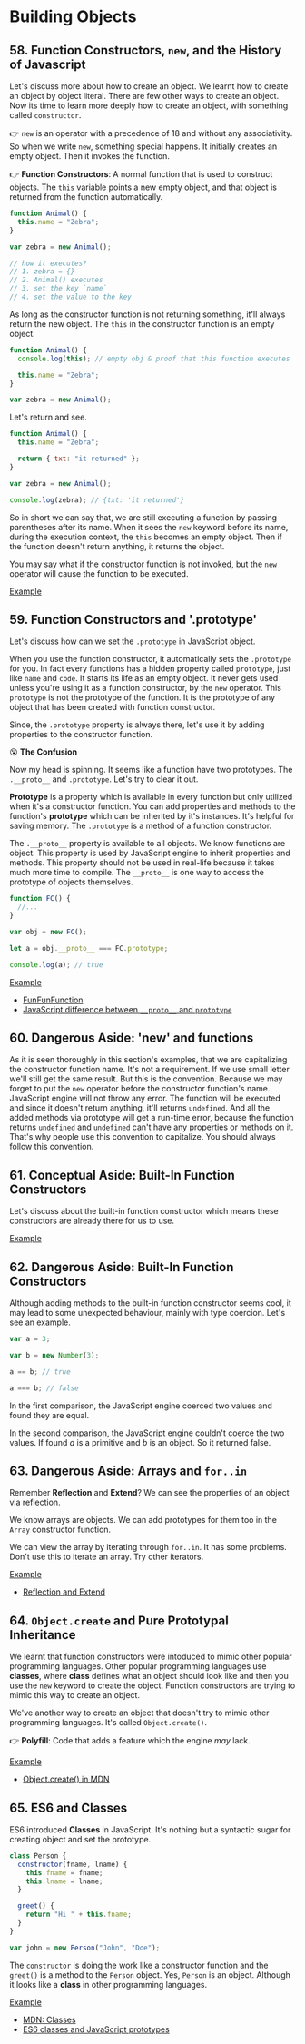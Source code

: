 # Building Objects

## 58. Function Constructors, `new`, and the History of Javascript

Let's discuss more about how to create an object. We learnt how to create an object by object literal. There are few other ways to create an object. Now its time to learn more deeply how to create an object, with something called `constructor`.

👉 `new` is an operator with a precedence of 18 and without any associativity. So when we write `new`, something special happens. It initially creates an empty object. Then it invokes the function.

👉 **Function Constructors**: A normal function that is used to construct objects. The `this` variable points a new empty object, and that object is returned from the function automatically.

```js
function Animal() {
  this.name = "Zebra";
}

var zebra = new Animal();

// how it executes?
// 1. zebra = {}
// 2. Animal() executes
// 3. set the key `name`
// 4. set the value to the key
```

As long as the constructor function is not returning something, it'll always return the new object. The `this` in the constructor function is an empty object.

```js
function Animal() {
  console.log(this); // empty obj & proof that this function executes

  this.name = "Zebra";
}

var zebra = new Animal();
```

Let's return and see.

```js
function Animal() {
  this.name = "Zebra";

  return { txt: "it returned" };
}

var zebra = new Animal();

console.log(zebra); // {txt: 'it returned'}
```

So in short we can say that, we are still executing a function by passing parentheses after its name. When it sees the `new` keyword before its name, during the execution context, the `this` becomes an empty object. Then if the function doesn't return anything, it returns the object.

You may say what if the constructor function is not invoked, but the `new` operator will cause the function to be executed.

[Example](./58.js)

## 59. Function Constructors and '.prototype'

Let's discuss how can we set the `.prototype` in JavaScript object.

When you use the function constructor, it automatically sets the `.prototype` for you. In fact every functions has a hidden property called `prototype`, just like `name` and `code`. It starts its life as an empty object. It never gets used unless you're using it as a function constructor, by the `new` operator. This `prototype` is not the prototype of the function. It is the prototype of any object that has been created with function constructor.

Since, the `.prototype` property is always there, let's use it by adding properties to the constructor function.

😵 **The Confusion**

Now my head is spinning. It seems like a function have two prototypes. The `.__proto__` and `.prototype`. Let's try to clear it out.

**Prototype** is a property which is available in every function but only utilized when it's a constructor function. You can add properties and methods to the function's **prototype** which can be inherited by it's instances. It's helpful for saving memory. The `.prototype` is a method of a function constructor.

The `.__proto__` property is available to all objects. We know functions are object. This property is used by JavaScript engine to inherit properties and methods. This property should not be used in real-life because it takes much more time to compile. The `__proto__` is one way to access the prototype of objects themselves.

```js
function FC() {
  //...
}

var obj = new FC();

let a = obj.__proto__ === FC.prototype;

console.log(a); // true
```

[Example](./59.js)

- [FunFunFunction](https://www.youtube.com/watch?v=DqGwxR_0d1M)
- [JavaScript difference between `__proto__` and `prototype`](https://coderwall.com/p/j1khtg/javascript-difference-between-__proto__-and-prototype)

## 60. Dangerous Aside: 'new' and functions

As it is seen thoroughly in this section's examples, that we are capitalizing the constructor function name. It's not a requirement. If we use small letter we'll still get the same result. But this is the convention. Because we may forget to put the `new` operator before the constructor function's name. JavaScript engine will not throw any error. The function will be executed and since it doesn't return anything, it'll returns `undefined`. And all the added methods via prototype will get a run-time error, because the function returns `undefined` and `undefined` can't have any properties or methods on it. That's why people use this convention to capitalize. You should always follow this convention.

## 61. Conceptual Aside: Built-In Function Constructors

Let's discuss about the built-in function constructor which means these constructors are already there for us to use.

[Example](./61.js)

## 62. Dangerous Aside: Built-In Function Constructors

Although adding methods to the built-in function constructor seems cool, it may lead to some unexpected behaviour, mainly with type coercion. Let's see an example.

```js
var a = 3;

var b = new Number(3);

a == b; // true

a === b; // false
```

In the first comparison, the JavaScript engine coerced two values and found they are equal.

In the second comparison, the JavaScript engine couldn't coerce the two values. If found _a_ is a primitive and _b_ is an object. So it returned false.

## 63. Dangerous Aside: Arrays and `for..in`

Remember **Reflection** and **Extend**? We can see the properties of an object via reflection.

We know arrays are objects. We can add prototypes for them too in the `Array` constructor function.

We can view the array by iterating through `for..in`. It has some problems. Don't use this to iterate an array. Try other iterators.

[Example](./63.js)

- [Reflection and Extend](../S5/Readme.md#57-reflection-and-extend)

## 64. `Object.create` and Pure Prototypal Inheritance

We learnt that function constructors were intoduced to mimic other popular programming languages. Other popular programming languages use **classes**, where **class** defines what an object should look like and then you use the `new` keyword to create the object. Function constructors are trying to mimic this way to create an object.

We've another way to create an object that doesn't try to mimic other programming languages. It's called `Object.create()`.

👉 **Polyfill**: Code that adds a feature which the engine _may_ lack.

[Example](./64.js)

- [Object.create() in MDN](https://developer.mozilla.org/en-US/docs/Web/JavaScript/Reference/Global_Objects/Object/create)

## 65. ES6 and Classes

ES6 introduced **Classes** in JavaScript. It's nothing but a syntactic sugar for creating object and set the prototype.

```js
class Person {
  constructor(fname, lname) {
    this.fname = fname;
    this.lname = lname;
  }

  greet() {
    return "Hi " + this.fname;
  }
}

var john = new Person("John", "Doe");
```

The `constructor` is doing the work like a constructor function and the `greet()` is a method to the `Person` object. Yes, `Person` is an object. Although it looks like a **class** in other programming languages.

[Example](./65.js)

- [MDN: Classes](https://developer.mozilla.org/en-US/docs/Web/JavaScript/Reference/Classes)
- [ES6 classes and JavaScript prototypes](https://reinteractive.com/posts/235-es6-classes-and-javascript-prototypes)
